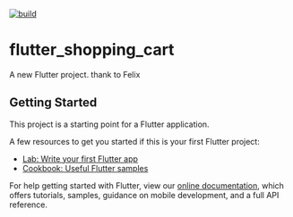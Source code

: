 [![build](https://github.com/felangel/bloc/workflows/build/badge.svg)](https://github.com/felangel/bloc/actions)

# flutter_shopping_cart

A new Flutter project. thank to Felix

## Getting Started

This project is a starting point for a Flutter application.

A few resources to get you started if this is your first Flutter project:

- [Lab: Write your first Flutter app](https://flutter.dev/docs/get-started/codelab)
- [Cookbook: Useful Flutter samples](https://flutter.dev/docs/cookbook)

For help getting started with Flutter, view our
[online documentation](https://flutter.dev/docs), which offers tutorials,
samples, guidance on mobile development, and a full API reference.
